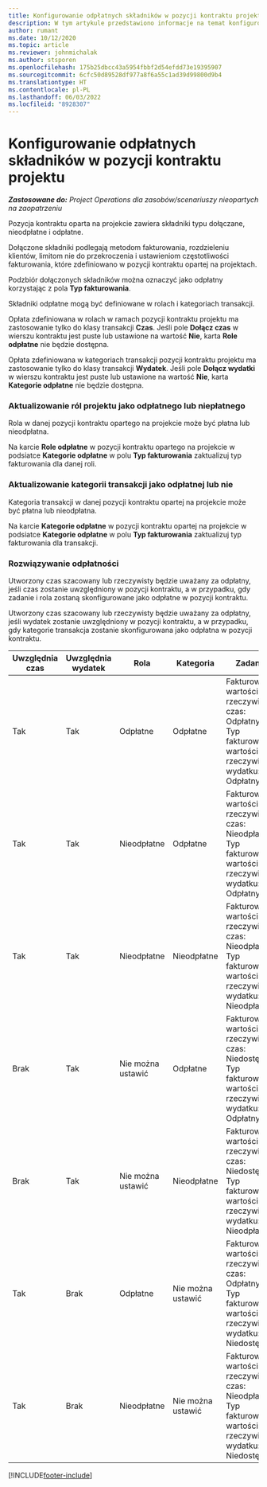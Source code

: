 ```yaml
---
title: Konfigurowanie odpłatnych składników w pozycji kontraktu projektu
description: W tym artykule przedstawiono informacje na temat konfigurowania składników uwzględnionych, odpłatnych i nieodpłatnych w pozycjach kontraktu.
author: rumant
ms.date: 10/12/2020
ms.topic: article
ms.reviewer: johnmichalak
ms.author: stsporen
ms.openlocfilehash: 175b25dbcc43a5954fbbf2d54efdd73e19395907
ms.sourcegitcommit: 6cfc50d89528df977a8f6a55c1ad39d99800d9b4
ms.translationtype: HT
ms.contentlocale: pl-PL
ms.lasthandoff: 06/03/2022
ms.locfileid: "8928307"
---
```

# <a name="configure-chargeable-components-of-a-project-contract-line"></a>Konfigurowanie odpłatnych składników w pozycji kontraktu projektu

_**Zastosowane do:** Project Operations dla zasobów/scenariuszy nieopartych na zaopatrzeniu_

Pozycja kontraktu oparta na projekcie zawiera składniki typu dołączane, nieodpłatne i odpłatne.

Dołączone składniki podlegają metodom fakturowania, rozdzieleniu klientów, limitom nie do przekroczenia i ustawieniom częstotliwości fakturowania, które zdefiniowano w pozycji kontraktu opartej na projektach.

Podzbiór dołączonych składników można oznaczyć jako odpłatny korzystając z pola **Typ fakturowania**.

Składniki odpłatne mogą być definiowane w rolach i kategoriach transakcji.

Opłata zdefiniowana w rolach w ramach pozycji kontraktu projektu ma zastosowanie tylko do klasy transakcji **Czas**. Jeśli pole **Dołącz czas** w wierszu kontraktu jest puste lub ustawione na wartość **Nie**, karta **Role odpłatne** nie będzie dostępna.

Opłata zdefiniowana w kategoriach transakcji pozycji kontraktu projektu ma zastosowanie tylko do klasy transakcji **Wydatek**. Jeśli pole **Dołącz wydatki** w wierszu kontraktu jest puste lub ustawione na wartość **Nie**, karta **Kategorie odpłatne** nie będzie dostępna.

### <a name="update-a-role-to-be-chargeable-or-non-chargeable"></a>Aktualizowanie ról projektu jako odpłatnego lub niepłatnego

Rola w danej pozycji kontraktu opartego na projekcie może być płatna lub nieodpłatna.

Na karcie **Role odpłatne** w pozycji kontraktu opartego na projekcie w podsiatce **Kategorie odpłatne** w polu **Typ fakturowania** zaktualizuj typ fakturowania dla danej roli.

### <a name="update-a-transaction-category-to-be-chargeable-or-non-chargeable"></a>Aktualizowanie kategorii transakcji jako odpłatnej lub nie

Kategoria transakcji w danej pozycji kontraktu opartej na projekcie może być płatna lub nieodpłatna.

Na karcie **Kategorie odpłatne** w pozycji kontraktu opartej na projekcie w podsiatce **Kategorie odpłatne** w polu **Typ fakturowania** zaktualizuj typ fakturowania dla transakcji.

### <a name="resolve-chargeability"></a>Rozwiązywanie odpłatności

Utworzony czas szacowany lub rzeczywisty będzie uważany za odpłatny, jeśli czas zostanie uwzględniony w pozycji kontraktu, a w przypadku, gdy zadanie i rola zostaną skonfigurowane jako odpłatne w pozycji kontraktu.

Utworzony czas szacowany lub rzeczywisty będzie uważany za odpłatny, jeśli wydatek zostanie uwzględniony w pozycji kontraktu, a w przypadku, gdy kategorie transakcja zostanie skonfigurowana jako odpłatna w pozycji kontraktu.

| Uwzględnia czas | Uwzględnia wydatek | Rola | Kategoria | Zadanie |
| --- | --- | --- | --- | --- |
| Tak | Tak | Odpłatne | Odpłatne | Fakturowanie wartości rzeczywistej czas: Odpłatny </br>Typ fakturowania wartości rzeczywistej wydatku: Odpłatny |
| Tak | Tak | Nieodpłatne | Odpłatne | Fakturowanie wartości rzeczywistej czas: Nieodpłatny </br>Typ fakturowania wartości rzeczywistej wydatku: Odpłatny |
| Tak | Tak | Nieodpłatne | Nieodpłatne | Fakturowanie wartości rzeczywistej czas: Nieodpłatny </br>Typ fakturowania wartości rzeczywistej wydatku: Nieodpłatny |
| Brak | Tak | Nie można ustawić | Odpłatne | Fakturowanie wartości rzeczywistej czas: Niedostępne </br>Typ fakturowania wartości rzeczywistej wydatku: Odpłatny |
| Brak | Tak | Nie można ustawić | Nieodpłatne | Fakturowanie wartości rzeczywistej czas: Niedostępne </br>Typ fakturowania wartości rzeczywistej wydatku: Nieodpłatny |
| Tak | Brak | Odpłatne | Nie można ustawić | Fakturowanie wartości rzeczywistej czas: Odpłatny </br>Typ fakturowania wartości rzeczywistej wydatku: Niedostępne |
| Tak | Brak | Nieodpłatne | Nie można ustawić | Fakturowanie wartości rzeczywistej czas: Nieodpłatny </br> Typ fakturowania wartości rzeczywistej wydatku: Niedostępne |


[!INCLUDE[footer-include](../includes/footer-banner.md)]
